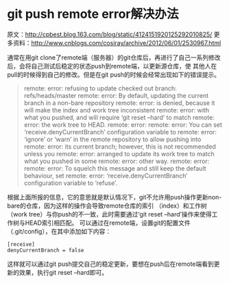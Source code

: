 # git push remote error解决办法

原文：http://cpbest.blog.163.com/blog/static/4124151920125292010825/
更多资料：http://www.cnblogs.com/cosiray/archive/2012/06/01/2530967.html

通常在用git clone了remote端（服务器）的git仓库后，再进行了自己一系列修改后，会将自己测试后稳定的状态push到remote端，以更新源仓库，使 其他人在pull的时候得到自己的修改。但是在git push的时候会经常出现如下的错误提示。

> remote: error: refusing to update checked out branch: refs/heads/master remote: error: By default, updating the current branch in a non-bare repository remote: error: is denied, because it will make the index and work tree inconsistent remote: error: with what you pushed, and will require ‘git reset –hard’ to match remote: error: the work tree to HEAD. remote: error: remote: error: You can set ‘receive.denyCurrentBranch’ configuration variable to remote: error: ‘ignore’ or ‘warn’ in the remote repository to allow pushing into remote: error: its current branch; however, this is not recommended unless you remote: error: arranged to update its work tree to match what you pushed in some remote: error: other way. remote: error: remote: error: To squelch this message and still keep the default behaviour, set remote: error: ‘receive.denyCurrentBranch’ configuration variable to ‘refuse’.

根据上面所报的信息，它的意思就是默认情况下，git不允许用push操作更新non-bare的仓库，因为这样的操作会导致remote仓库的索引 （index）和工作树（work tree）与你push的不一致，此时需要通过‘git reset –hard’操作来使得工作树与HEAD索引相匹配。 可以通过在remote端，设置git的配置文件（.git/config），在其中添加如下内容： 

```
[receive]
denyCurrentBranch = false
```

这样就可以通过git push提交自己的稳定更新，要想在push后在remote端看到更新的效果，执行git reset –hard即可。



















